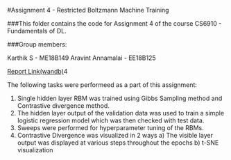#Assignment 4 - Restricted Boltzmann Machine Training 

###This folder contains the code for Assignment 4 of the course CS6910 - Fundamentals of DL.

###Group members:

Karthik S - ME18B149 Aravint Annamalai - EE18B125

[Report Link(wandb)](https://wandb.ai/kodikarthik21/Assignment-4/reports/Assignment-4--Vmlldzo3MTE4NzU)4

The following tasks were performeed as a part of this assignment:
1) Single hidden layer RBM was trained using Gibbs Sampling method and Contrastive divergence method.
2) The hidden layer output of the validation data was used to train a simple logistic regression model which was then checked with test data.
3) Sweeps were performed for hyperparameter tuning of the RBMs.
4) Contrastive Divergence was visualized in 2 ways
    a) The visible layer output was displayed at various steps throughout the epochs
    b) t-SNE visualization
